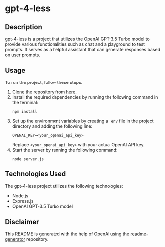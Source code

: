 # gpt-4-less

## Description
gpt-4-less is a project that utilizes the OpenAI GPT-3.5 Turbo model to provide various functionalities such as chat and a playground to test prompts. It serves as a helpful assistant that can generate responses based on user prompts.

## Usage
To run the project, follow these steps:

1. Clone the repository from [here](https://github.com/erikroche/readme-generator).
2. Install the required dependencies by running the following command in the terminal:
   ```
   npm install
   ```
3. Set up the environment variables by creating a `.env` file in the project directory and adding the following line:
   ```
   OPENAI_KEY=<your_openai_api_key>
   ```
   Replace `<your_openai_api_key>` with your actual OpenAI API key.
4. Start the server by running the following command:
   ```
   node server.js
   ```

## Technologies Used
The gpt-4-less project utilizes the following technologies:

- Node.js
- Express.js
- OpenAI GPT-3.5 Turbo model

## Disclaimer
This README is generated with the help of OpenAI using the [readme-generator](https://github.com/erikroche/readme-generator) repository.